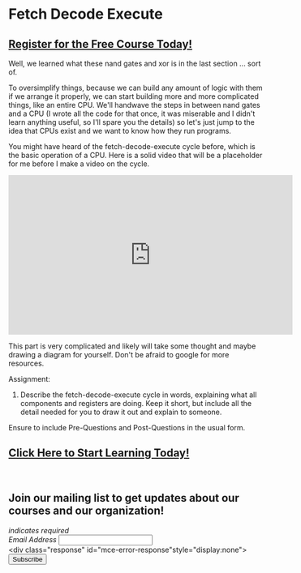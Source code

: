 # Fetch Decode Execute
##  [Register for the Free Course Today!](https://roppers.thinkific.com/courses/computing-fundamentals)
Well, we learned what these nand gates and xor is in the last section ... sort of. 

To oversimplify things, because we can build any amount of logic with them if we arrange it properly, we can start building more and more complicated things, like an entire CPU. We'll handwave the steps in between nand gates and a CPU (I wrote all the code for that once, it was miserable and I didn't learn anything useful, so I'll spare you the details) so let's just jump to the idea that CPUs exist and we want to know how they run programs.

You might have heard of the fetch-decode-execute cycle before, which is the basic operation of a CPU. Here is a solid video that will be a placeholder for me before I make a video on the cycle. 

<iframe width="560" height="315" src="https://www.youtube.com/embed/Z5JC9Ve1sfI" title="YouTube video player" frameborder="0" allow="accelerometer; autoplay; clipboard-write; encrypted-media; gyroscope; picture-in-picture" allowfullscreen></iframe>

This part is very complicated and likely will take some thought and maybe drawing a diagram for yourself. Don't be afraid to google for more resources. 

Assignment: 

1. Describe the fetch-decode-execute cycle in words, explaining what all components and registers are doing. Keep it short, but include all the detail needed for you to draw it out and explain to someone. 

Ensure to include Pre-Questions and Post-Questions in the usual form. 
##  [Click Here to Start Learning Today!](https://roppers.thinkific.com/courses/computing-fundamentals)
<br><div id="mc_embed_signup"><form action="https://gmail.us5.list-manage.com/subscribe/post?u=4d03cc5db483966f7e0fe17cc&amp;id=8d9620c4b7" method="post" id="mc-embedded-subscribe-form" name="mc-embedded-subscribe-form" class="validate" target="_blank" novalidate>  <div id="mc_embed_signup_scroll"><h2>Join our mailing list to get updates about our courses and our organization!</h2><div class="indicates-required"><span class="asterisk">*</span> indicates required</div><div class="mc-field-group">	<label for="mce-EMAIL">Email Address  <span class="asterisk">*</span></label>	<input type="email" value="" name="EMAIL" class="required email" id="mce-EMAIL"></div>	<div id="mce-responses" class="clear">		<div class="response" id="mce-error-response"style="display:none"></div>		<div class="response" id="mce-success-response" style="display:none"></div>	</div>    <!-- real people should not fill this in and expect good things - do not remove this or risk form bot signups-->    <div style="position: absolute; left: -5000px;" aria-hidden="true"><input type="text" name="b_4d03cc5db483966f7e0fe17cc_8d9620c4b7" tabindex="-1" value=""></div>    <div class="clear"><input type="submit" value="Subscribe" name="subscribe" id="mc-embedded-subscribe" class="button"></div>    </div></form></div><script type="text/javascript" src="//s3.amazonaws.com/downloads.mailchimp.com/js/mc-validate.js"></script><script type="text/javascript">(function($) {window.fnames = new Array(); window.ftypes = newArray();fnames[0]="EMAIL";ftypes[0]="email";}(jQuery));var $mcj = jQuery.noConflict(true);</script><!--End mc_embed_signup-->